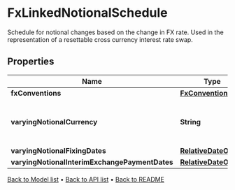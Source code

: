 

# FxLinkedNotionalSchedule

Schedule for notional changes based on the change in FX rate.  Used in the representation of a resettable cross currency interest rate swap.

## Properties

| Name | Type | Description | Notes |
|------------ | ------------- | ------------- | -------------|
|**fxConventions** | [**FxConventions**](FxConventions.md) |  |  |
|**varyingNotionalCurrency** | **String** | The currency of the varying notional amount. |  |
|**varyingNotionalFixingDates** | [**RelativeDateOffset**](RelativeDateOffset.md) |  |  |
|**varyingNotionalInterimExchangePaymentDates** | [**RelativeDateOffset**](RelativeDateOffset.md) |  |  [optional] |



[Back to Model list](../README.md#documentation-for-models) &#8226; [Back to API list](../README.md#documentation-for-api-endpoints) &#8226; [Back to README](../README.md)



